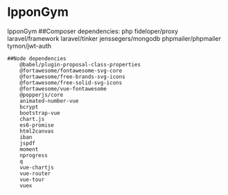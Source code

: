 # IpponGym
 IpponGym
    ##Composer dependencies: 
        php
        fideloper/proxy
        laravel/framework
        laravel/tinker
        jenssegers/mongodb
        phpmailer/phpmailer
        tymon/jwt-auth

    ##Node dependencies
        @babel/plugin-proposal-class-properties
        @fortawesome/fontawesome-svg-core
        @fortawesome/free-brands-svg-icons
        @fortawesome/free-solid-svg-icons
        @fortawesome/vue-fontawesome
        @popperjs/core
        animated-number-vue
        bcrypt
        bootstrap-vue
        chart.js
        es6-promise
        html2canvas
        iban
        jspdf
        moment
        nprogress
        q
        vue-chartjs
        vue-router
        vue-tour
        vuex
